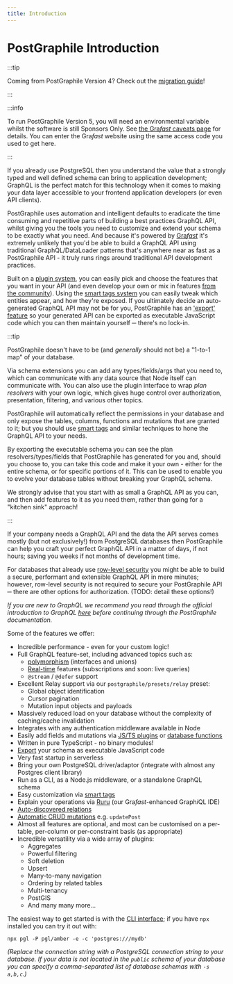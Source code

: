 ```yaml
---
title: Introduction
---
```


# PostGraphile Introduction

:::tip

Coming from PostGraphile Version 4? Check out the
[migration guide](./migrating-from-v4/)!

:::

:::info

To run PostGraphile Version 5, you will need an environmental variable whilst the software is still Sponsors Only. See [the Gra*fast* caveats page](https://grafast.org/caveats/) for details. You can enter the Gra*fast* website using the same access code you used to get here.

:::

If you already use PostgreSQL then you understand the value that a strongly
typed and well defined schema can bring to application development; GraphQL is
the perfect match for this technology when it comes to making your data layer
accessible to your frontend application developers (or even API clients).

PostGraphile uses automation and intelligent defaults to eradicate the time
consuming and repetitive parts of building a best practices GraphQL API, whilst
giving you the tools you need to customize and extend your schema to be exactly
what you need. And because it's powered by [Gra*fast*](https://grafast.org) it's
extremely unlikely that you'd be able to build a GraphQL API using traditional
GraphQL/DataLoader patterns that's anywhere near as fast as a PostGraphile API -
it truly runs rings around traditional API development practices.

Built on a [plugin system](./extending), you can easily pick and choose the
features that you want in your API (and even develop your own or mix in features
[from the community](./community-plugins)). Using the
[smart tags system](./smart-tags) you can easily tweak which entities appear,
and how they're exposed. If you ultimately decide an auto-generated GraphQL API
may not be for you, PostGraphile has an ['export' feature](./exporting-schema)
so your generated API can be exported as executable JavaScript code which you
can then maintain yourself ─ there's no lock-in.

:::tip

PostGraphile doesn't have to be (and _generally_ should not be) a "1-to-1 map"
of your database.

Via schema extensions you can add any types/fields/args that you need to, which
can communicate with any data source that Node itself can communicate with. You
can also use the plugin interface to wrap _plan resolvers_ with your own logic,
which gives huge control over authorization, presentation, filtering, and
various other topics.

PostGraphile will automatically reflect the permissions in your
database and only expose the tables, columns, functions and mutations that are
granted to it; but you should use [smart tags](./smart-tags) and similar
techniques to hone the GraphQL API to your needs.

By exporting the executable schema you can see the plan resolvers/types/fields
that PostGraphile has generated for you and, should you choose to, you can take
this code and make it your own - either for the entire schema, or for specific
portions of it. This can be used to enable you to evolve your database tables
without breaking your GraphQL schema.

We strongly advise that you start with as small a GraphQL API as you can, and
then add features to it as you need them, rather than going for a "kitchen sink"
approach!

:::

If your company needs a GraphQL API and the data the API serves comes mostly
(but not exclusively!) from PostgreSQL databases then PostGraphile can help you
craft your perfect GraphQL API in a matter of days, if not hours; saving you
weeks if not months of development time.

For databases that already use
[row-level security](https://learn.graphile.org/docs/PostgreSQL_Row_Level_Security_Infosheet.pdf)
you might be able to build a secure, performant and extensible GraphQL API in
mere minutes; however, row-level security is not required to secure your
PostGraphile API ─ there are other options for authorization. (TODO: detail
these options!)

_If you are new to GraphQL we recommend you read through the official
introduction to GraphQL [here](https://graphql.org/learn/) before continuing
through the PostGraphile documentation._

Some of the features we offer:

- Incredible performance - even for your custom logic!
- Full GraphQL feature-set, including advanced topics such as:
  - [polymorphism](./polymorphism.md) (interfaces and unions)
  - [Real-time](./realtime.md) features (subscriptions and soon: live queries)
  - `@stream` / `@defer` support
- Excellent Relay support via our `postgraphile/presets/relay` preset:
  - Global object identification
  - Cursor pagination
  - Mutation input objects and payloads
- Massively reduced load on your database without the complexity of caching/cache invalidation
- Integrates with any authentication middleware available in Node
- Easily add fields and mutations via [JS/TS plugins](./extending/) or
  [database functions](./functions)
- Written in pure TypeScript - no binary modules!
- [Export](./exporting-schema.md) your schema as executable JavaScript code
- Very fast startup in serverless
- Bring your own PostgreSQL driver/adaptor (integrate with almost any Postgres client library)
- Run as a CLI, as a Node.js middleware, or a standalone GraphQL schema
- Easy customization via [smart tags](./smart-tags)
- Explain your operations via [Ruru](https://grafast.org/ruru/) (our Gra*fast*-enhanced Graph*i*QL IDE)
- [Auto-discovered relations](./relations/)
- [Automatic CRUD mutations](./crud-mutations/) e.g. `updatePost`
- Almost all features are optional, and most can be customised on a per-table, per-column or per-constraint basis (as appropriate)
- Incredible versatility via a wide array of plugins:
  - Aggregates
  - Powerful filtering
  - Soft deletion
  - Upsert
  - Many-to-many navigation
  - Ordering by related tables
  - Multi-tenancy
  - PostGIS
  - And many many more...

The easiest way to get started is with the [CLI interface](./usage-cli/); if you
have `npx` installed you can try it out with:

```
npx pgl -P pgl/amber -e -c 'postgres:///mydb'
```

_(Replace the connection string with a PostgreSQL connection string to your
database. If your data is not located in the `public` schema of your database
you can specify a comma-separated list of database schemas with `-s a,b,c`.)_
